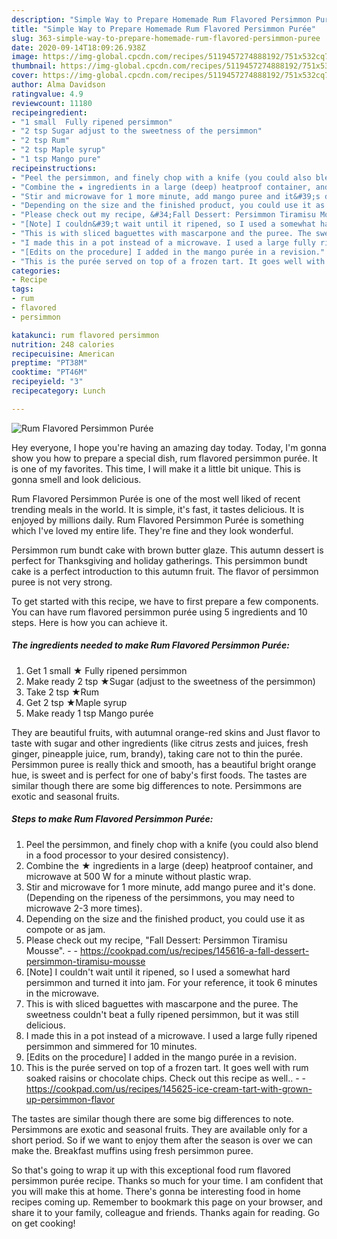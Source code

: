 ```yaml
---
description: "Simple Way to Prepare Homemade Rum Flavored Persimmon Purée"
title: "Simple Way to Prepare Homemade Rum Flavored Persimmon Purée"
slug: 363-simple-way-to-prepare-homemade-rum-flavored-persimmon-puree
date: 2020-09-14T18:09:26.938Z
image: https://img-global.cpcdn.com/recipes/5119457274888192/751x532cq70/rum-flavored-persimmon-puree-recipe-main-photo.jpg
thumbnail: https://img-global.cpcdn.com/recipes/5119457274888192/751x532cq70/rum-flavored-persimmon-puree-recipe-main-photo.jpg
cover: https://img-global.cpcdn.com/recipes/5119457274888192/751x532cq70/rum-flavored-persimmon-puree-recipe-main-photo.jpg
author: Alma Davidson
ratingvalue: 4.9
reviewcount: 11180
recipeingredient:
- "1 small  Fully ripened persimmon"
- "2 tsp Sugar adjust to the sweetness of the persimmon"
- "2 tsp Rum"
- "2 tsp Maple syrup"
- "1 tsp Mango pure"
recipeinstructions:
- "Peel the persimmon, and finely chop with a knife (you could also blend in a food processor to your desired consistency)."
- "Combine the ★ ingredients in a large (deep) heatproof container, and microwave at 500 W for a minute without plastic wrap."
- "Stir and microwave for 1 more minute, add mango puree and it&#39;s done. (Depending on the ripeness of the persimmons, you may need to microwave 2-3 more times)."
- "Depending on the size and the finished product, you could use it as compote or as jam."
- "Please check out my recipe, &#34;Fall Dessert: Persimmon Tiramisu Mousse&#34;.  https://cookpad.com/us/recipes/145616-a-fall-dessert-persimmon-tiramisu-mousse"
- "[Note] I couldn&#39;t wait until it ripened, so I used a somewhat hard persimmon and turned it into jam. For your reference, it took 6 minutes in the microwave."
- "This is with sliced baguettes with mascarpone and the puree. The sweetness couldn&#39;t beat a fully ripened persimmon, but it was still delicious."
- "I made this in a pot instead of a microwave. I used a large fully ripened persimmon and simmered for 10 minutes."
- "[Edits on the procedure] I added in the mango purée in a revision."
- "This is the purée served on top of a frozen tart. It goes well with rum soaked raisins or chocolate chips. Check out this recipe as well..  https://cookpad.com/us/recipes/145625-ice-cream-tart-with-grown-up-persimmon-flavor"
categories:
- Recipe
tags:
- rum
- flavored
- persimmon

katakunci: rum flavored persimmon 
nutrition: 248 calories
recipecuisine: American
preptime: "PT38M"
cooktime: "PT46M"
recipeyield: "3"
recipecategory: Lunch

---
```



![Rum Flavored Persimmon Purée](https://img-global.cpcdn.com/recipes/5119457274888192/751x532cq70/rum-flavored-persimmon-puree-recipe-main-photo.jpg)

Hey everyone, I hope you're having an amazing day today. Today, I'm gonna show you how to prepare a special dish, rum flavored persimmon purée. It is one of my favorites. This time, I will make it a little bit unique. This is gonna smell and look delicious.

Rum Flavored Persimmon Purée is one of the most well liked of recent trending meals in the world. It is simple, it's fast, it tastes delicious. It is enjoyed by millions daily. Rum Flavored Persimmon Purée is something which I've loved my entire life. They're fine and they look wonderful.

Persimmon rum bundt cake with brown butter glaze. This autumn dessert is perfect for Thanksgiving and holiday gatherings. This persimmon bundt cake is a perfect introduction to this autumn fruit. The flavor of persimmon puree is not very strong.


To get started with this recipe, we have to first prepare a few components. You can have rum flavored persimmon purée using 5 ingredients and 10 steps. Here is how you can achieve it.

<!--inarticleads1-->

##### The ingredients needed to make Rum Flavored Persimmon Purée:

1. Get 1 small ★ Fully ripened persimmon
1. Make ready 2 tsp ★Sugar (adjust to the sweetness of the persimmon)
1. Take 2 tsp ★Rum
1. Get 2 tsp ★Maple syrup
1. Make ready 1 tsp Mango purée


They are beautiful fruits, with autumnal orange-red skins and Just flavor to taste with sugar and other ingredients (like citrus zests and juices, fresh ginger, pineapple juice, rum, brandy), taking care not to thin the purée. Persimmon puree is really thick and smooth, has a beautiful bright orange hue, is sweet and is perfect for one of baby&#39;s first foods. The tastes are similar though there are some big differences to note. Persimmons are exotic and seasonal fruits. 

<!--inarticleads2-->

##### Steps to make Rum Flavored Persimmon Purée:

1. Peel the persimmon, and finely chop with a knife (you could also blend in a food processor to your desired consistency).
1. Combine the ★ ingredients in a large (deep) heatproof container, and microwave at 500 W for a minute without plastic wrap.
1. Stir and microwave for 1 more minute, add mango puree and it&#39;s done. (Depending on the ripeness of the persimmons, you may need to microwave 2-3 more times).
1. Depending on the size and the finished product, you could use it as compote or as jam.
1. Please check out my recipe, &#34;Fall Dessert: Persimmon Tiramisu Mousse&#34;. -  - https://cookpad.com/us/recipes/145616-a-fall-dessert-persimmon-tiramisu-mousse
1. [Note] I couldn&#39;t wait until it ripened, so I used a somewhat hard persimmon and turned it into jam. For your reference, it took 6 minutes in the microwave.
1. This is with sliced baguettes with mascarpone and the puree. The sweetness couldn&#39;t beat a fully ripened persimmon, but it was still delicious.
1. I made this in a pot instead of a microwave. I used a large fully ripened persimmon and simmered for 10 minutes.
1. [Edits on the procedure] I added in the mango purée in a revision.
1. This is the purée served on top of a frozen tart. It goes well with rum soaked raisins or chocolate chips. Check out this recipe as well.. -  - https://cookpad.com/us/recipes/145625-ice-cream-tart-with-grown-up-persimmon-flavor


The tastes are similar though there are some big differences to note. Persimmons are exotic and seasonal fruits. They are available only for a short period. So if we want to enjoy them after the season is over we can make the. Breakfast muffins using fresh persimmon puree. 

So that's going to wrap it up with this exceptional food rum flavored persimmon purée recipe. Thanks so much for your time. I am confident that you will make this at home. There's gonna be interesting food in home recipes coming up. Remember to bookmark this page on your browser, and share it to your family, colleague and friends. Thanks again for reading. Go on get cooking!
